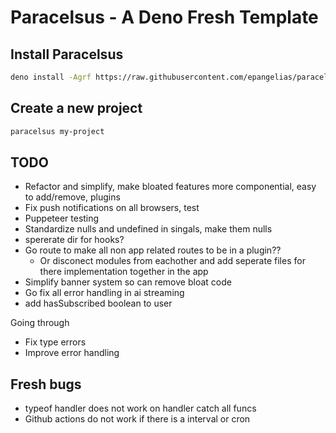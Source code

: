 # Paracelsus - A Deno Fresh Template

## Install Paracelsus

```bash
deno install -Agrf https://raw.githubusercontent.com/epangelias/paracelsus/refs/heads/main/tasks/paracelsus.ts
```

## Create a new project

```bash
paracelsus my-project
```

## TODO

- Refactor and simplify, make bloated features more componential, easy to add/remove, plugins
- Fix push notifications on all browsers, test
- Puppeteer testing
- Standardize nulls and undefined in singals, make them nulls
- spererate dir for hooks?
- Go route to make all non app related routes to be in a plugin??
  - Or disconect modules from eachother and add seperate files for there implementation together in the app
- Simplify banner system so can remove bloat code
- Go fix all error handling in ai streaming
- add hasSubscribed boolean to user

Going through

- Fix type errors
- Improve error handling

## Fresh bugs

- typeof handler does not work on handler catch all funcs
- Github actions do not work if there is a interval or cron
